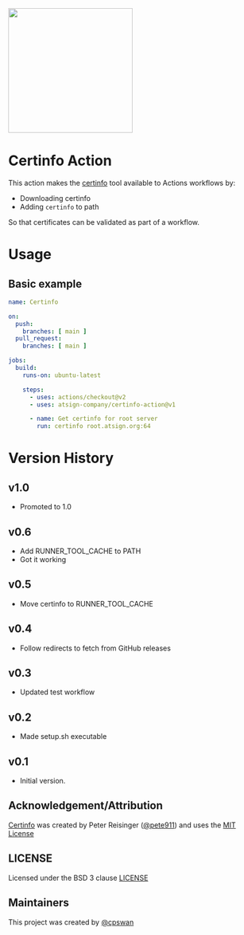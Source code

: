<img width=250px src="https://atsign.dev/assets/img/@platform_logo_grey.svg?sanitize=true">

# Certinfo Action

This action makes the [certinfo](https://github.com/pete911/certinfo) tool
available to Actions workflows by:

* Downloading certinfo
* Adding `certinfo` to path

So that certificates can be validated as part of a workflow.

# Usage

## Basic example

```yaml
name: Certinfo

on:
  push:
    branches: [ main ]
  pull_request:
    branches: [ main ]

jobs:
  build:
    runs-on: ubuntu-latest

    steps:
      - uses: actions/checkout@v2
      - uses: atsign-company/certinfo-action@v1

      - name: Get certinfo for root server
        run: certinfo root.atsign.org:64
```

# Version History

## v1.0
* Promoted to 1.0

## v0.6
* Add RUNNER_TOOL_CACHE to PATH
* Got it working

## v0.5
* Move certinfo to RUNNER_TOOL_CACHE

## v0.4
* Follow redirects to fetch from GitHub releases

## v0.3 
* Updated test workflow

## v0.2
* Made setup.sh executable

## v0.1
* Initial version.

## Acknowledgement/Attribution

[Certinfo](https://github.com/pete911/certinfo) was created by Peter Reisinger
([@pete911](https://github.com/pete911)) and uses the
[MIT License](https://github.com/pete911/certinfo/blob/main/LICENSE)

## LICENSE

Licensed under the BSD 3 clause [LICENSE](LICENSE)

## Maintainers

This project was created by [@cpswan](https://github.com/cpswan/)
